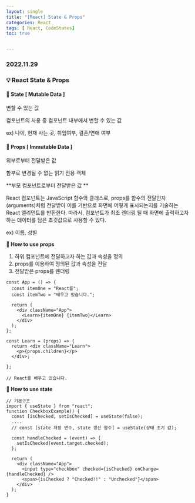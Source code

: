 ```yaml
---
layout: single
title: "[React] State & Props"
categories: React
tags: [ React, CodeStates]
toc: true


---
```


### 2022.11.29

### 💡  React State & Props

#### 📌 State [ Mutable Data ]

변할 수 있는 값

컴포넌트의 사용 중 컴포넌트 내부에서 변할 수 있는 값

ex) 나이, 현재 사는 곳, 취업여부, 결혼/연애 여부



#### 📌 Props [ Immutable Data ]

외부로부터 전달받은 값 

함부로 변경될 수 없는 읽기 전용 객체

**부모 컴포넌트로부터 전달받은 값 **

React 컴포넌트는 JavaScript 함수와 클래스로, props를 함수의 전달인자(arguments)처럼 전달받아 이를 기반으로 화면에 어떻게 표시되는지를 기술하는 React 엘리먼트를 반환한다. 따라서, 컴포넌트가 최초 렌더링 될 때 화면에 출력하고자 하는 데이터를 담은 초깃값으로 사용할 수 있다.

ex) 이름, 성별



**🧐 How to use props**

1. 하위 컴포넌트에 전달하고자 하는 값과 속성을 정의
2. props를 이용하여 정의된 값과 속성을 전달 
3. 전달받은 props를 렌더링 

```react
const App = () => {
  const itemOne = "React를";
  const itemTwo = "배우고 있습니다.";

  return (
    <div className="App">
      <Learn>{itemOne} {itemTwo}</Learn>
    </div>
  );
};

const Learn = (props) => {
  return <div className="Learn">
    <p>{props.children}</p>
  </div>;

};

// React를 배우고 있습니다.
```

**🧐 How to use state**

```react
// 기본구조 
import { useState } from "react";
function CheckboxExample() {
  const [isChecked, setIsChecked] = useState(false); 
  ....
  // const [state 저장 변수, state 갱신 함수] = useState(상태 초기 값);
  
  const handleChecked = (event) => {
    setIsChecked(event.target.checked);
  };

  return (
    <div className="App">
      <input type="checkbox" checked={isChecked} onChange={handleChecked} />
      <span>{isChecked ? "Checked!!" : "Unchecked"}</span>
    </div>
  );
}
```

